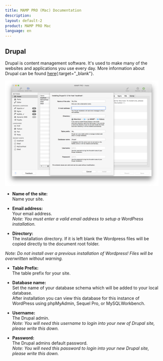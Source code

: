 ```yaml
---
title: MAMP PRO (Mac) Documentation
description: 
layout: default-2
product: MAMP PRO Mac
language: en
---
```


## Drupal

Drupal is content management software. It's used to make many of the websites and applications you use every day. More information about Drupal can be found [here](https://www.drupal.org){:target="_blank"}.

![MAMP](Drupal.png)

*  **Name of the site:**  
   Name your site.

*  **Email address:**  
   Your email address.  
   *Note: You must enter a valid email address to setup a WordPress installation.*

*  **Directory:**  
   The installation directory. If it is left blank the Wordpress files will be copied directly to the document root folder.  
   
*Note: Do not install over a previous installation of Wordpress! Files will be overwritten without warning.*  

*  **Table Prefix:**  
   The table prefix for your site.

*  **Database name:**  
   Set the name of your database schema which will be added to your local database.  
   After installation you can view this database for this instance of WordPress using phpMyAdmin, Sequel Pro, or                MySQLWorkbench. 
 
*  **Username:**  
   The Drupal admin.  
   *Note: You will need this username to login into your new of Drupal site, please write this down.*  

*  **Password:**  
   The Drupal admins default password.  
   *Note: You will need this password to login into your new Drupal site, please write this down.*


